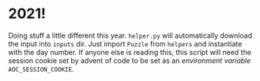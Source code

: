 # 2021!

Doing stuff a little different this year.
`helper.py` will automatically download the input into `inputs` dir. Just import `Puzzle` from `helpers` and instantiate with the
day number.
If anyone else is reading this, this script will need the session cookie set by advent of code to be set as an _environment variable_ `AOC_SESSION_COOKIE`.
